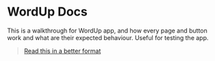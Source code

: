 # WordUp Docs

This is a walkthrough for WordUp app, and how every page and button work and what are their expected behaviour.
Useful for testing the app.
> [Read this in a better format](https://rezat4795.github.io/#/)

